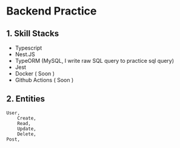 # Backend Practice

## 1. Skill Stacks

- Typescript
- Nest.JS
- TypeORM (MySQL, I write raw SQL query to practice sql query)
- Jest
- Docker ( Soon )
- Github Actions ( Soon )

## 2. Entities

    User,
        Create,
        Read,
        Update,
        Delete,
    Post,
